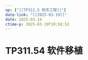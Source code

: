 ```yaml
---
up: ["[[TP311.5 软件工程]]"]
date-link: "[[2025-03-19]]"
date: 2025-03-19
ctime-p: 2025-03-19T10:58:53
---
```


# TP311.54 软件移植
